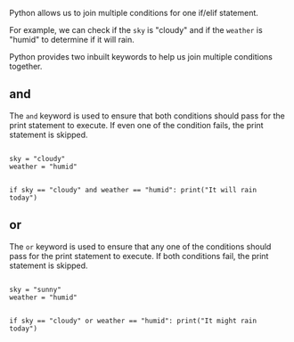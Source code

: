 Python allows us to join multiple conditions for one if/elif statement.

For example, we can check if the `sky` is "cloudy" and if the `weather` is "humid" to determine if it will rain.

Python provides two inbuilt keywords to help us join multiple conditions together.

## and

The `and` keyword is used to ensure that both conditions should pass for the print statement to execute. If even one of the condition fails, the print statement is skipped.

<codeblock language="python" type="lesson">
<code>
sky = "cloudy"
weather = "humid"

if sky == "cloudy" and weather == "humid":
  print("It will rain today")
</code>
</codeblock>

## or

The `or` keyword is used to ensure that any one of the conditions should pass for the print statement to execute. If both conditions fail, the print statement is skipped.

<codeblock language="python" type="lesson">
<code>
sky = "sunny"
weather = "humid"

if sky == "cloudy" or weather == "humid":
  print("It might rain today")
</code>
</codeblock>